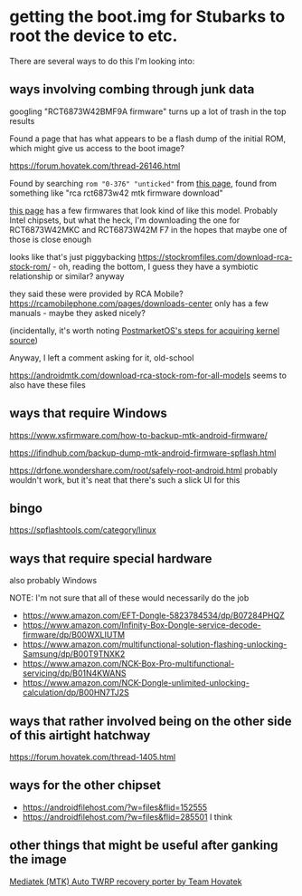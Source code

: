 # getting the boot.img for Stubarks to root the device to etc.

There are several ways to do this I'm looking into:

## ways involving combing through junk data

googling "RCT6873W42BMF9A firmware" turns up a lot of trash in the top results

Found a page that has what appears to be a flash dump of the initial ROM, which might give us access to the boot image?

https://forum.hovatek.com/thread-26146.html

Found by searching `rom "0-376" "unticked"` from [this page](https://androidfilehost.com/?w=files&flid=288657), found from something like "rca rct6873w42 mtk firmware download"

[this page](https://rootmydevice.com/download-rca-stock-rom-firmware/) has a few firmwares that look kind of like this model. Probably Intel chipsets, but what the heck, I'm downloading the one for RCT6873W42MKC and RCT6873W42M F7 in the hopes that maybe one of those is close enough

looks like that's just piggybacking https://stockromfiles.com/download-rca-stock-rom/ - oh, reading the bottom, I guess they have a symbiotic relationship or similar? anyway

they said these were provided by RCA Mobile? https://rcamobilephone.com/pages/downloads-center only has a few manuals - maybe they asked nicely?

(incidentally, it's worth noting [PostmarketOS's steps for acquiring kernel source](https://wiki.postmarketos.org/wiki/Troubleshooting#My_device_runs_the_Linux_kernel_.28e.g._Android.29.2C_but_the_vendor_does_not_provide_the_source))

Anyway, I left a comment asking for it, old-school

https://androidmtk.com/download-rca-stock-rom-for-all-models seems to also have these files

## ways that require Windows

https://www.xsfirmware.com/how-to-backup-mtk-android-firmware/

https://ifindhub.com/backup-dump-mtk-android-firmware-spflash.html

https://drfone.wondershare.com/root/safely-root-android.html probably wouldn't work, but it's neat that there's such a slick UI for this

## bingo

https://spflashtools.com/category/linux

## ways that require special hardware

also probably Windows

NOTE: I'm not sure that all of these would necessarily do the job

- https://www.amazon.com/EFT-Dongle-5823784534/dp/B07284PHQZ
- https://www.amazon.com/Infinity-Box-Dongle-service-decode-firmware/dp/B00WXLIUTM
- https://www.amazon.com/multifunctional-solution-flashing-unlocking-Samsung/dp/B00T9TNXK2
- https://www.amazon.com/NCK-Box-Pro-multifunctional-servicing/dp/B01N4KWANS
- https://www.amazon.com/NCK-Dongle-unlimited-unlocking-calculation/dp/B00HN7TJ2S

## ways that rather involved being on the other side of this airtight hatchway

https://forum.hovatek.com/thread-1405.html

## ways for the other chipset

- https://androidfilehost.com/?w=files&flid=152555
- https://androidfilehost.com/?w=files&flid=285501 I think

## other things that might be useful after ganking the image

[Mediatek (MTK) Auto TWRP recovery porter by Team Hovatek](https://forum.hovatek.com/thread-21839.html)
